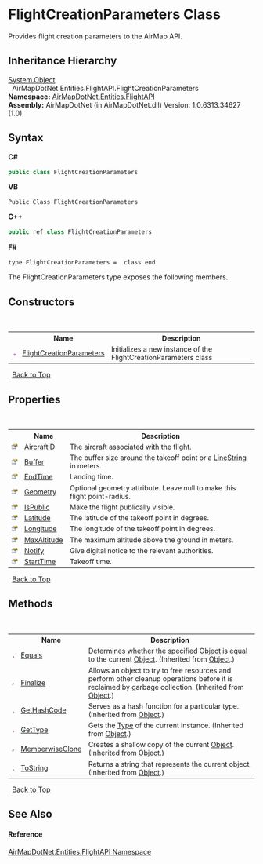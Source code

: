 # FlightCreationParameters Class
 

Provides flight creation parameters to the AirMap API.


## Inheritance Hierarchy
<a href="http://msdn2.microsoft.com/en-us/library/e5kfa45b" target="_blank">System.Object</a><br />&nbsp;&nbsp;AirMapDotNet.Entities.FlightAPI.FlightCreationParameters<br />
**Namespace:**&nbsp;<a href="a60d18d4-c6d0-7461-9b94-22e39530ec94">AirMapDotNet.Entities.FlightAPI</a><br />**Assembly:**&nbsp;AirMapDotNet (in AirMapDotNet.dll) Version: 1.0.6313.34627 (1.0)

## Syntax

**C#**<br />
``` C#
public class FlightCreationParameters
```

**VB**<br />
``` VB
Public Class FlightCreationParameters
```

**C++**<br />
``` C++
public ref class FlightCreationParameters
```

**F#**<br />
``` F#
type FlightCreationParameters =  class end
```

The FlightCreationParameters type exposes the following members.


## Constructors
&nbsp;<table><tr><th></th><th>Name</th><th>Description</th></tr><tr><td>![Public method](media/pubmethod.gif "Public method")</td><td><a href="554d349c-3471-25a4-16b6-938289c9e730">FlightCreationParameters</a></td><td>
Initializes a new instance of the FlightCreationParameters class</td></tr></table>&nbsp;
<a href="#flightcreationparameters-class">Back to Top</a>

## Properties
&nbsp;<table><tr><th></th><th>Name</th><th>Description</th></tr><tr><td>![Public property](media/pubproperty.gif "Public property")</td><td><a href="016eadcb-fa7c-0808-bb27-fec7424c04a0">AircraftID</a></td><td>
The aircraft associated with the flight.</td></tr><tr><td>![Public property](media/pubproperty.gif "Public property")</td><td><a href="cddde74f-3cae-4c08-8d5c-bb6723659ad3">Buffer</a></td><td>
The buffer size around the takeoff point or a <a href="74632d83-31f0-af68-c039-d256be6e59c5">LineString</a> in meters.</td></tr><tr><td>![Public property](media/pubproperty.gif "Public property")</td><td><a href="bcf9c3af-8a3e-3d96-a8d4-e402c97f4baa">EndTime</a></td><td>
Landing time.</td></tr><tr><td>![Public property](media/pubproperty.gif "Public property")</td><td><a href="43d3bd98-b655-621c-589e-b516b40e6c59">Geometry</a></td><td>
Optional geometry attribute. Leave null to make this flight point-radius.</td></tr><tr><td>![Public property](media/pubproperty.gif "Public property")</td><td><a href="86e6c744-ce14-c1d6-faca-b7697b734cd4">IsPublic</a></td><td>
Make the flight publically visible.</td></tr><tr><td>![Public property](media/pubproperty.gif "Public property")</td><td><a href="06309bc6-5641-37b8-85fa-9531e19467e6">Latitude</a></td><td>
The latitude of the takeoff point in degrees.</td></tr><tr><td>![Public property](media/pubproperty.gif "Public property")</td><td><a href="9600cc95-6cf8-6368-ac1d-5165c869e3e3">Longitude</a></td><td>
The longitude of the takeoff point in degrees.</td></tr><tr><td>![Public property](media/pubproperty.gif "Public property")</td><td><a href="1d57704d-b9a6-5e41-2beb-8a1c71f2bb17">MaxAltitude</a></td><td>
The maximum altitude above the ground in meters.</td></tr><tr><td>![Public property](media/pubproperty.gif "Public property")</td><td><a href="23a09f7c-708d-72b4-1c93-4788d57b9654">Notify</a></td><td>
Give digital notice to the relevant authorities.</td></tr><tr><td>![Public property](media/pubproperty.gif "Public property")</td><td><a href="d7bb579b-4a64-03c0-e602-e869538104ce">StartTime</a></td><td>
Takeoff time.</td></tr></table>&nbsp;
<a href="#flightcreationparameters-class">Back to Top</a>

## Methods
&nbsp;<table><tr><th></th><th>Name</th><th>Description</th></tr><tr><td>![Public method](media/pubmethod.gif "Public method")</td><td><a href="http://msdn2.microsoft.com/en-us/library/bsc2ak47" target="_blank">Equals</a></td><td>
Determines whether the specified <a href="http://msdn2.microsoft.com/en-us/library/e5kfa45b" target="_blank">Object</a> is equal to the current <a href="http://msdn2.microsoft.com/en-us/library/e5kfa45b" target="_blank">Object</a>.
 (Inherited from <a href="http://msdn2.microsoft.com/en-us/library/e5kfa45b" target="_blank">Object</a>.)</td></tr><tr><td>![Protected method](media/protmethod.gif "Protected method")</td><td><a href="http://msdn2.microsoft.com/en-us/library/4k87zsw7" target="_blank">Finalize</a></td><td>
Allows an object to try to free resources and perform other cleanup operations before it is reclaimed by garbage collection.
 (Inherited from <a href="http://msdn2.microsoft.com/en-us/library/e5kfa45b" target="_blank">Object</a>.)</td></tr><tr><td>![Public method](media/pubmethod.gif "Public method")</td><td><a href="http://msdn2.microsoft.com/en-us/library/zdee4b3y" target="_blank">GetHashCode</a></td><td>
Serves as a hash function for a particular type.
 (Inherited from <a href="http://msdn2.microsoft.com/en-us/library/e5kfa45b" target="_blank">Object</a>.)</td></tr><tr><td>![Public method](media/pubmethod.gif "Public method")</td><td><a href="http://msdn2.microsoft.com/en-us/library/dfwy45w9" target="_blank">GetType</a></td><td>
Gets the <a href="http://msdn2.microsoft.com/en-us/library/42892f65" target="_blank">Type</a> of the current instance.
 (Inherited from <a href="http://msdn2.microsoft.com/en-us/library/e5kfa45b" target="_blank">Object</a>.)</td></tr><tr><td>![Protected method](media/protmethod.gif "Protected method")</td><td><a href="http://msdn2.microsoft.com/en-us/library/57ctke0a" target="_blank">MemberwiseClone</a></td><td>
Creates a shallow copy of the current <a href="http://msdn2.microsoft.com/en-us/library/e5kfa45b" target="_blank">Object</a>.
 (Inherited from <a href="http://msdn2.microsoft.com/en-us/library/e5kfa45b" target="_blank">Object</a>.)</td></tr><tr><td>![Public method](media/pubmethod.gif "Public method")</td><td><a href="http://msdn2.microsoft.com/en-us/library/7bxwbwt2" target="_blank">ToString</a></td><td>
Returns a string that represents the current object.
 (Inherited from <a href="http://msdn2.microsoft.com/en-us/library/e5kfa45b" target="_blank">Object</a>.)</td></tr></table>&nbsp;
<a href="#flightcreationparameters-class">Back to Top</a>

## See Also


#### Reference
<a href="a60d18d4-c6d0-7461-9b94-22e39530ec94">AirMapDotNet.Entities.FlightAPI Namespace</a><br />